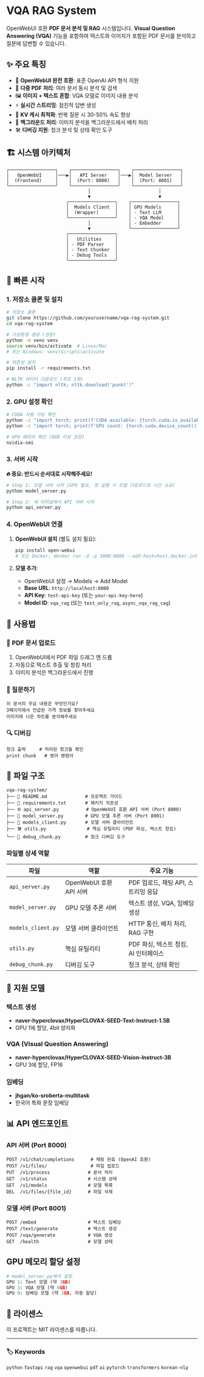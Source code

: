 # VQA RAG System

OpenWebUI 호환 **PDF 문서 분석 및 RAG** 시스템입니다. 
**Visual Question Answering (VQA)** 기능을 포함하여 텍스트와 이미지가 포함된 PDF 문서를 분석하고 질문에 답변할 수 있습니다.

## ✨ 주요 특징

- 🔗 **OpenWebUI 완전 호환**: 표준 OpenAI API 형식 지원
- 📄 **다중 PDF 처리**: 여러 문서 동시 분석 및 검색
- 🖼️ **이미지 + 텍스트 혼합**: VQA 모델로 이미지 내용 분석
- ⚡ **실시간 스트리밍**: 점진적 답변 생성
- 🧠 **KV 캐시 최적화**: 반복 질문 시 30-50% 속도 향상
- 🔄 **백그라운드 처리**: 이미지 분석을 백그라운드에서 배치 처리
- 🛠️ **디버깅 지원**: 청크 분석 및 상태 확인 도구

## 🏗️ 시스템 아키텍처

```
┌─────────────────┐    ┌─────────────────┐    ┌─────────────────┐
│   OpenWebUI     │───▶│   API Server    │───▶│  Model Server   │
│  (Frontend)     │    │  (Port: 8000)   │    │  (Port: 8001)   │
└─────────────────┘    └─────────────────┘    └─────────────────┘
                              │                         │
                              ▼                         ▼
                      ┌─────────────────┐    ┌─────────────────┐
                      │  Models Client  │    │ GPU Models      │
                      │  (Wrapper)      │    │ - Text LLM      │
                      └─────────────────┘    │ - VQA Model     │
                              │              │ - Embedder      │
                              ▼              └─────────────────┘
                      ┌─────────────────┐
                      │   Utilities     │
                      │ - PDF Parser    │
                      │ - Text Chunker  │
                      │ - Debug Tools   │
                      └─────────────────┘
```

## 🚀 빠른 시작

### 1. 저장소 클론 및 설치

```bash
# 저장소 클론
git clone https://github.com/yourusername/vqa-rag-system.git
cd vqa-rag-system

# 가상환경 생성 (권장)
python -m venv venv
source venv/bin/activate  # Linux/Mac
# 또는 Windows: venv\Scripts\activate

# 의존성 설치
pip install -r requirements.txt

# NLTK 데이터 다운로드 (최초 1회)
python -c "import nltk; nltk.download('punkt')"
```

### 2. GPU 설정 확인

```bash
# CUDA 사용 가능 확인
python -c "import torch; print(f'CUDA available: {torch.cuda.is_available()}')"
python -c "import torch; print(f'GPU count: {torch.cuda.device_count()}')"

# GPU 메모리 확인 (8GB 이상 권장)
nvidia-smi
```

### 3. 서버 시작

**🔥 중요: 반드시 순서대로 시작해주세요!**

```bash
# Step 1: 모델 서버 시작 (GPU 필요, 첫 실행 시 모델 다운로드로 시간 소요)
python model_server.py

# Step 2: 새 터미널에서 API 서버 시작
python api_server.py
```

### 4. OpenWebUI 연결

1. **OpenWebUI 설치** (별도 설치 필요):
   ```bash
   pip install open-webui
   # 또는 Docker: docker run -d -p 3000:8080 --add-host=host.docker.internal:host-gateway ghcr.io/open-webui/open-webui:main
   ```

2. **모델 추가**:
   - OpenWebUI 설정 → Models → Add Model
   - **Base URL**: `http://localhost:8000`
   - **API Key**: `test-api-key` (또는 `your-api-key-here`)
   - **Model ID**: `vqa_rag` (또는 `text_only_rag`, `async_vqa_rag_cag`)

## 📖 사용법

### 📄 PDF 문서 업로드
1. OpenWebUI에서 PDF 파일 드래그 앤 드롭
2. 자동으로 텍스트 추출 및 청킹 처리
3. 이미지 분석은 백그라운드에서 진행

### 💬 질문하기
```
이 문서의 주요 내용은 무엇인가요?
3페이지에서 언급된 가격 정보를 찾아주세요
이미지에 나온 차트를 분석해주세요
```

### 🔍 디버깅
```
청크 출력     # 처리된 청크들 확인
print chunk   # 영어 명령어
```

## 📁 파일 구조

```
vqa-rag-system/
├── 📄 README.md              # 프로젝트 가이드
├── 📄 requirements.txt       # 패키지 의존성
├── 🌐 api_server.py          # OpenWebUI 호환 API 서버 (Port 8000)
├── 🧠 model_server.py        # GPU 모델 추론 서버 (Port 8001)
├── 🔗 models_client.py       # 모델 서버 클라이언트
├── 🛠️ utils.py               # 핵심 유틸리티 (PDF 파싱, 텍스트 청킹)
└── 🐛 debug_chunk.py         # 청크 디버깅 도구
```

### 파일별 상세 역할

| 파일 | 역할 | 주요 기능 |
|------|------|-----------|
| `api_server.py` | OpenWebUI 호환 API 서버 | PDF 업로드, 채팅 API, 스트리밍 응답 |
| `model_server.py` | GPU 모델 추론 서버 | 텍스트 생성, VQA, 임베딩 생성 |
| `models_client.py` | 모델 서버 클라이언트 | HTTP 통신, 배치 처리, RAG 구현 |
| `utils.py` | 핵심 유틸리티 | PDF 파싱, 텍스트 청킹, AI 인터페이스 |
| `debug_chunk.py` | 디버깅 도구 | 청크 분석, 상태 확인 |

## 🤖 지원 모델

### 텍스트 생성
- **naver-hyperclovax/HyperCLOVAX-SEED-Text-Instruct-1.5B**
- GPU 1에 할당, 4bit 양자화

### VQA (Visual Question Answering)  
- **naver-hyperclovax/HyperCLOVAX-SEED-Vision-Instruct-3B**
- GPU 3에 할당, FP16

### 임베딩
- **jhgan/ko-sroberta-multitask**
- 한국어 특화 문장 임베딩

## 📊 API 엔드포인트

### API 서버 (Port 8000)
```
POST /v1/chat/completions      # 채팅 완료 (OpenAI 호환)
POST /v1/files/                # 파일 업로드
PUT  /v1/process              # 문서 처리
GET  /v1/status               # 시스템 상태
GET  /v1/models               # 모델 목록
DEL  /v1/files/{file_id}      # 파일 삭제
```

### 모델 서버 (Port 8001)
```
POST /embed                   # 텍스트 임베딩
POST /text/generate           # 텍스트 생성
POST /vqa/generate            # VQA 생성
GET  /health                  # 모델 상태
``` 

## GPU 메모리 할당 설정
```python
# model_server.py에서 설정
GPU 1: Text 모델 (약 3GB)
GPU 3: VQA 모델 (약 6GB)
GPU 0: 임베딩 모델 (약 1GB, 자동 할당)
```

## 📜 라이센스

이 프로젝트는 MIT 라이센스를 따릅니다. 

---
### 🏷️ Keywords
`python` `fastapi` `rag` `vqa` `openwebui` `pdf` `ai` `pytorch` `transformers` `korean-nlp`